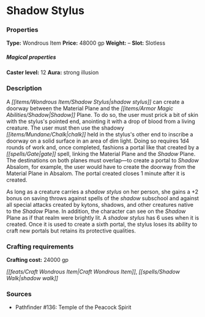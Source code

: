 ﻿---
Title: "Shadow Stylus"
Type: "Wondrous Item"
Price: "48000 gp"
Weight: "–"
Slot: "Slotless"
Caster level: "12"
Aura: "strong illusion"
Description: |
  "A _shadow stylus_ can create a doorway between the Material Plane and the Shadow Plane. To do so, the user must prick a bit of skin with the stylus's pointed end, anointing it with a drop of blood from a living creature. The user must then use the shadowy chalk held in the stylus's other end to inscribe a doorway on a solid surface in an area of dim light. Doing so requires 1d4 rounds of work and, once completed, fashions a portal like that created by a _gate_ spell, linking the Material Plane and the Shadow Plane. The destinations on both planes must overlap—to create a portal to Shadow Absalom, for example, the user would have to create the doorway from the Material Plane in Absalom. The portal created closes 1 minute after it is created.
  As long as a creature carries a _shadow stylus_ on her person, she gains a +2 bonus on saving throws against spells of the shadow subschool and against all special attacks created by kytons, shadows, and other creatures native to the Shadow Plane. In addition, the character can see on the Shadow Plane as if that realm were brightly lit. A _shadow stylus_ has 6 uses when it is created. Once it is used to create a sixth portal, the stylus loses its ability to craft new portals but retains its protective qualities."
Crafting cost: "24000 gp"
Sources: "['Pathfinder #136: Temple of the Peacock Spirit']"
---

# Shadow Stylus

### Properties

**Type:** Wondrous Item **Price:** 48000 gp **Weight:** – **Slot:** Slotless

##### Magical properties

**Caster level:** 12 **Aura:** strong illusion

### Description

A _[[items/Wondrous Item/Shadow Stylus|shadow stylus]]_ can create a doorway between the Material Plane and the _[[items/Armor Magic Abilities/Shadow|Shadow]]_ Plane. To do so, the user must prick a bit of skin with the stylus's pointed end, anointing it with a drop of blood from a living creature. The user must then use the shadowy _[[items/Mundane/Chalk|chalk]]_ held in the stylus's other end to inscribe a doorway on a solid surface in an area of dim light. Doing so requires 1d4 rounds of work and, once completed, fashions a portal like that created by a _[[spells/Gate|gate]]_ spell, linking the Material Plane and the _Shadow_ Plane. The destinations on both planes must overlap—to create a portal to _Shadow_ Absalom, for example, the user would have to create the doorway from the Material Plane in Absalom. The portal created closes 1 minute after it is created.

As long as a creature carries a _shadow stylus_ on her person, she gains a +2 bonus on saving throws against spells of the _shadow_ subschool and against all special attacks created by kytons, shadows, and other creatures native to the _Shadow_ Plane. In addition, the character can see on the _Shadow_ Plane as if that realm were brightly lit. A _shadow stylus_ has 6 uses when it is created. Once it is used to create a sixth portal, the stylus loses its ability to craft new portals but retains its protective qualities.

### Crafting requirements

**Crafting cost:** 24000 gp

_[[feats/Craft Wondrous Item|Craft Wondrous Item]]_, _[[spells/Shadow Walk|shadow walk]]_

### Sources

* Pathfinder #136: Temple of the Peacock Spirit